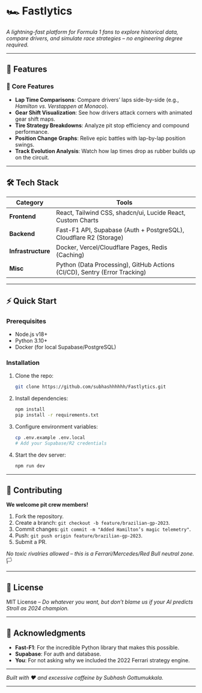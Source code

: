 # 🏎️ Fastlytics 

*A lightning-fast platform for Formula 1 fans to explore historical data, compare drivers, and simulate race strategies – no engineering degree required.*  

---

## 🚀 Features  

### 🏁 **Core Features**  
- **Lap Time Comparisons**: Compare drivers’ laps side-by-side (e.g., *Hamilton vs. Verstappen at Monaco*).  
- **Gear Shift Visualization**: See how drivers attack corners with animated gear shift maps.  
- **Tire Strategy Breakdowns**: Analyze pit stop efficiency and compound performance.  
- **Position Change Graphs**: Relive epic battles with lap-by-lap position swings.  
- **Track Evolution Analysis**: Watch how lap times drop as rubber builds up on the circuit.  

---

## 🛠️ Tech Stack  

| **Category**       | **Tools**                                                                 |  
|---------------------|---------------------------------------------------------------------------|  
| **Frontend**        | React, Tailwind CSS, shadcn/ui, Lucide React, Custom Charts     |  
| **Backend**         | Fast-F1 API, Supabase (Auth + PostgreSQL), Cloudflare R2 (Storage)       |  
| **Infrastructure**  | Docker, Vercel/Cloudflare Pages, Redis (Caching)                          |  
| **Misc**            | Python (Data Processing), GitHub Actions (CI/CD), Sentry (Error Tracking) |  

---

## ⚡ Quick Start  

### Prerequisites  
- Node.js v18+  
- Python 3.10+  
- Docker (for local Supabase/PostgreSQL)  

### Installation  
1. Clone the repo:  
   ```bash  
   git clone https://github.com/subhashhhhhh/Fastlytics.git  
   ```  

2. Install dependencies:  
   ```bash    
   npm install  
   pip install -r requirements.txt  
   ```  

3. Configure environment variables:  
   ```bash  
   cp .env.example .env.local  
   # Add your Supabase/R2 credentials  
   ```  

4. Start the dev server:  
   ```bash  
   npm run dev  
   ```  

---

## 🤝 Contributing  
**We welcome pit crew members!**  
1. Fork the repository.  
2. Create a branch: `git checkout -b feature/brazilian-gp-2023`.  
3. Commit changes: `git commit -m "Added Hamilton’s magic telemetry"`.  
4. Push: `git push origin feature/brazilian-gp-2023`.  
5. Submit a PR.  

*No toxic rivalries allowed – this is a Ferrari/Mercedes/Red Bull neutral zone.* 🏳️  

---

## 📜 License  
MIT License – *Do whatever you want, but don’t blame us if your AI predicts Stroll as 2024 champion.*  

---

## 🙏 Acknowledgments  
- **Fast-F1**: For the incredible Python library that makes this possible.  
- **Supabase**: For auth and database.  
- **You**: For not asking why we included the 2022 Ferrari strategy engine.  

---

*Built with ❤️ and excessive caffeine by Subhash Gottumukkala.*  

---
